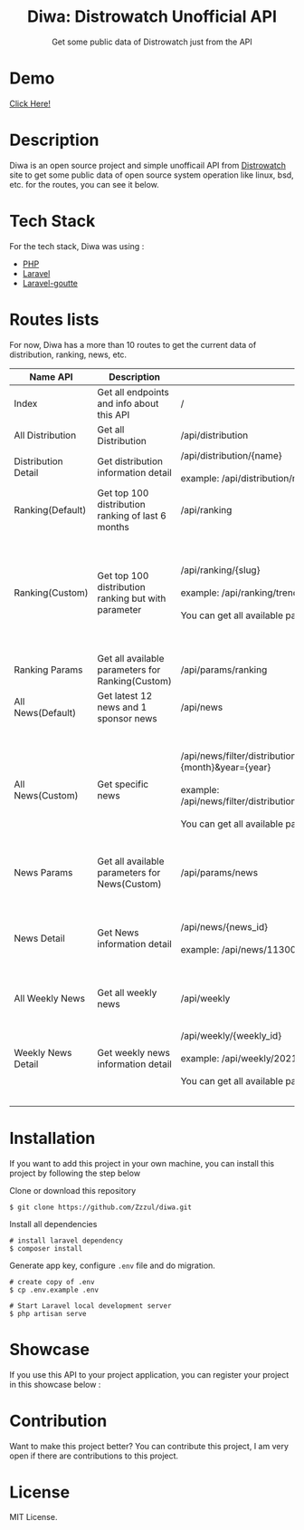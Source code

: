 <div align="center">
<h1>Diwa: Distrowatch Unofficial API</h1>
<p>Get some public data of Distrowatch just from the API</p>
</div>


# Demo 
[Click Here!](http://diwa.herokuapp.com/api)


# Description
Diwa is an open source project and simple unofficail API from [Distrowatch](https://distrowatch.com/) site to get some public data of open source system operation like linux, bsd, etc. for the routes, you can see it below.


# Tech Stack
For the tech stack, Diwa was using :
- [PHP](https://php.net/)
- [Laravel](https://laravel.com/)
- [Laravel-goutte](https://github.com/dweidner/laravel-goutte)


# Routes lists
For now, Diwa has a more than 10 routes to get the current data of distribution, ranking, news, etc.

| Name API | Description | Route  | Note
| -------- | ----------- | ------ | ----|
| Index | Get all endpoints and info about this API | /  |-
| All Distribution | Get all Distribution | /api/distribution | -
| Distribution Detail | Get distribution information detail | /api/distribution/{name} <br><br> example: /api/distribution/mx | If {name} not found, will return 404
| Ranking(Default) | Get top 100 distribution ranking of last 6 months | /api/ranking |-
| Ranking(Custom) | Get top 100 distribution ranking but with parameter | /api/ranking/{slug} <br><br> example: /api/ranking/trending-1 <br><br> You can get all available parameters below. | If {slug} not found, distrowatch.com will return the home page with default ranking(last 6 months). make sure {slug} is correct
| Ranking Params | Get all available parameters for Ranking(Custom) | /api/params/ranking | -
| All News(Default) | Get latest 12 news and 1 sponsor news | /api/news | -
| All News(Custom) | Get specific news | /api/news/filter/distribution={distribution}&release={release}&month={month}&year={year} <br><br> example: /api/news/filter/distribution=mx&release=stable&month=April&year=2021 <br><br> You can get all available parameters below.  | If one of the {params} not found, distrowatch.com will return the home page with default params(all). make sure all {params} are correct
| News Params | Get all available parameters for News(Custom) | /api/params/news | -
| News Detail | Get News information detail | /api/news/{news_id} <br><br> example: /api/news/11300 | If {news_id} not found, distrowatch.com will return the home page. make sure {news_id} is correct
| All Weekly News | Get all weekly news | /api/weekly | Warning!, big size response
| Weekly News Detail | Get weekly news information detail | /api/weekly/{weekly_id} <br><br> example: /api/weekly/20210719 <br><br> You can get all available parameters below. | If {weekly_id} not found, distrowatch.com will return the latest weekly news. make sure {weekly_id} is correct


# Installation
If you want to add this project in your own machine, you can install this project by following the step below

Clone or download this repository
```shell
$ git clone https://github.com/Zzzul/diwa.git
```

Install all dependencies
```shell
# install laravel dependency
$ composer install
```

Generate app key, configure `.env` file and do migration.
```shell
# create copy of .env
$ cp .env.example .env

# Start Laravel local development server
$ php artisan serve
```


# Showcase
If you use this API to your project application, you can register your project in this showcase below :


# Contribution
Want to make this project better? You can contribute this project, I am very open if there are contributions to this project.


# License
MIT License.

